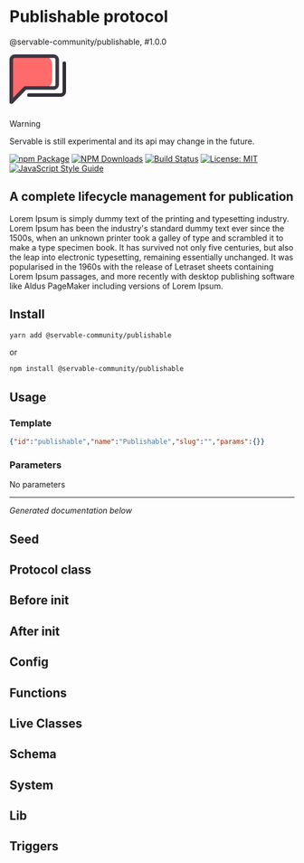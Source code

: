 # Publishable protocol


@servable-community/publishable, #1.0.0

<svg width="100px" height="100px" xmlns="http://www.w3.org/2000/svg" enable-background="new 0 0 16 16" viewBox="0 0 16 16" id="multi-chat"><g display="none"><path fill="none" stroke="#000" stroke-linecap="round" stroke-linejoin="round" stroke-miterlimit="10" d="M1.5,0.5c-0.6,0-1,0.4-1,1v12l4-4h8c0.6,0,1-0.4,1-1v-7c0-0.6-0.4-1-1-1H1.5z"></path><path fill="none" stroke="#000" stroke-linecap="round" stroke-linejoin="round" stroke-miterlimit="10" d="M15.5,2.5l0,8c0,0.6-0.4,1-1,1h-9"></path></g><g display="none"><path d="M14,8.5v-7C14,0.7,13.3,0,12.5,0h-11C0.7,0,0,0.7,0,1.5v12c0,0.2,0.1,0.4,0.3,0.5c0.1,0,0.1,0,0.2,0			c0.1,0,0.3-0.1,0.4-0.1L4.7,10h7.8C13.3,10,14,9.3,14,8.5z M4.5,9C4.4,9,4.2,9.1,4.1,9.1L1,12.3V1.5C1,1.2,1.2,1,1.5,1h11			C12.8,1,13,1.2,13,1.5v7C13,8.8,12.8,9,12.5,9H4.5z"></path><path d="M15.5,2C15.2,2,15,2.2,15,2.5v8c0,0.3-0.2,0.5-0.5,0.5h-9C5.2,11,5,11.2,5,11.5S5.2,12,5.5,12h9c0.8,0,1.5-0.7,1.5-1.5v-8			C16,2.2,15.8,2,15.5,2z"></path></g><g><path fill="#ff6b6b" d="M10,0.5H1.5c-0.6,0-1,0.4-1,1v12l4-4H10c1.1,0,2-0.9,2-2v-5C12,1.4,11.1,0.5,10,0.5z"></path><path fill="#3e3643" d="M14,8.5v-7C14,0.7,13.3,0,12.5,0h-11C0.7,0,0,0.7,0,1.5v12c0,0.2,0.1,0.4,0.3,0.5c0.1,0,0.1,0,0.2,0			c0.1,0,0.3-0.1,0.4-0.1L4.7,10h7.8C13.3,10,14,9.3,14,8.5z M4.5,9C4.4,9,4.2,9.1,4.1,9.1L1,12.3V1.5C1,1.2,1.2,1,1.5,1h11			C12.8,1,13,1.2,13,1.5v7C13,8.8,12.8,9,12.5,9H4.5z"></path><path fill="#332d38" d="M15.5,2C15.2,2,15,2.2,15,2.5v8c0,0.3-0.2,0.5-0.5,0.5h-9C5.2,11,5,11.2,5,11.5S5.2,12,5.5,12h9			c0.8,0,1.5-0.7,1.5-1.5v-8C16,2.2,15.8,2,15.5,2z"></path></g></svg>


> [!WARNING]
> Servable is still experimental and its api may change in the future.

  


[![npm Package](https://img.shields.io/npm/v/@servable-community/publishable.svg?style=flat-square)](https://www.npmjs.org/package/@servable-community/publishable) [![NPM Downloads](https://img.shields.io/npm/dm/@servable-community/publishable.svg)](https://npmjs.org/package/@servable-community/publishable) [![Build Status](https://github.com/servable-community/publishable/actions/workflows/release.yml/badge.svg)](https://github.com/servable-community/publishable/actions/tests.yml) [![License: MIT](https://img.shields.io/badge/License-MIT-yellow.svg)](https://opensource.org/licenses/MIT) [![JavaScript Style Guide](https://img.shields.io/badge/code_style-standard-brightgreen.svg)](https://standardjs.com)




## A complete lifecycle management for publication



Lorem Ipsum is simply dummy text of the printing and typesetting industry. Lorem Ipsum has been the industry's standard dummy text ever since the 1500s, when an unknown printer took a galley of type and scrambled it to make a type specimen book. It has survived not only five centuries, but also the leap into electronic typesetting, remaining essentially unchanged. It was popularised in the 1960s with the release of Letraset sheets containing Lorem Ipsum passages, and more recently with desktop publishing software like Aldus PageMaker including versions of Lorem Ipsum.





## Install

```bash
yarn add @servable-community/publishable
```


or

```bash
npm install @servable-community/publishable
```

## Usage

### Template

```json
{"id":"publishable","name":"Publishable","slug":"","params":{}}
```

### Parameters


No parameters

---


*Generated documentation below*

## Seed

## Protocol class

## Before init

## After init

## Config

## Functions

## Live Classes

## Schema

## System

## Lib

## Triggers
